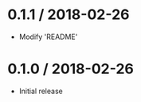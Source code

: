 0.1.1 / 2018-02-26
==================

  * Modify 'README'

0.1.0 / 2018-02-26
==================

  * Initial release
